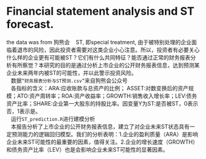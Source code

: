 # Financial statement analysis and ST forecast.
 the data was from 狗熊会
    ST, 即special treatment, 由于被特别处理的企业面临着退市的风险，因此投资者需要对这类企业小心注意。所以，投资者有必要关心什么样的企业更有可能被ST？它们有什么共同特征？能否通过正常的财务报表分析有所察觉？本研究的目的是通过分析上市企业的公开财务报表信息，达到预测某企业未来两年内被ST的可能性，并以此警示投资风险。<br>
    数据`“财务报表分析与ST预测.csv”`来自狗熊会公众号<br>
    各指标的含义：ARA:应收账款与总资产的比例； ASSET:对数变换后的资产规模；ATO:资产周转率；ROA:资产收益率；GROWTH:销售收入增长率；LEV:债务资产比率；SHARE:企业第一大股东的持股比率。因变量Y为ST:是否被ST，0表示否，1表示是。<br>
    运行`ST_prediction.R`进行建模分析<br>
    本报告分析了上市企业的公开财务报表信息，建立了对企业未来ST状态具有一定预测能力的逻辑回归模型。我们的分析表明：1.企业的盈利质量（ARA）是影响企业未来ST可能性的最重要的因素，值得关注。2.企业的增长速度（GROWTH）和债务资产比率（LEV）也是会影响企业未来ST可能性的显著因素。
